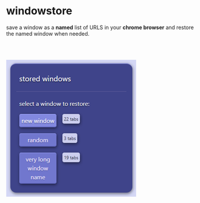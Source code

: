 # windowstore

save a window as a **named** list of URLS in your **chrome browser** and restore the named window when needed.

<br><br>

![example (sidepanel)](https://raw.githubusercontent.com/kpunno/windowstore/main/sample/windowstore-example.png)
